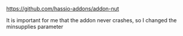 https://github.com/hassio-addons/addon-nut

It is important for me that the addon never crashes, so I changed the minsupplies parameter
